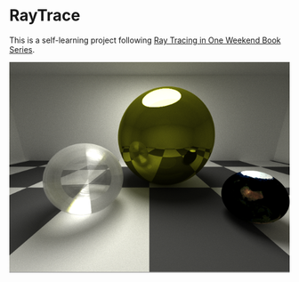 # RayTrace

This is a self-learning project following [Ray Tracing in One Weekend Book Series](https://github.com/RayTracing/raytracing.github.io).

![render effect](resource/output/raytrace.PNG)